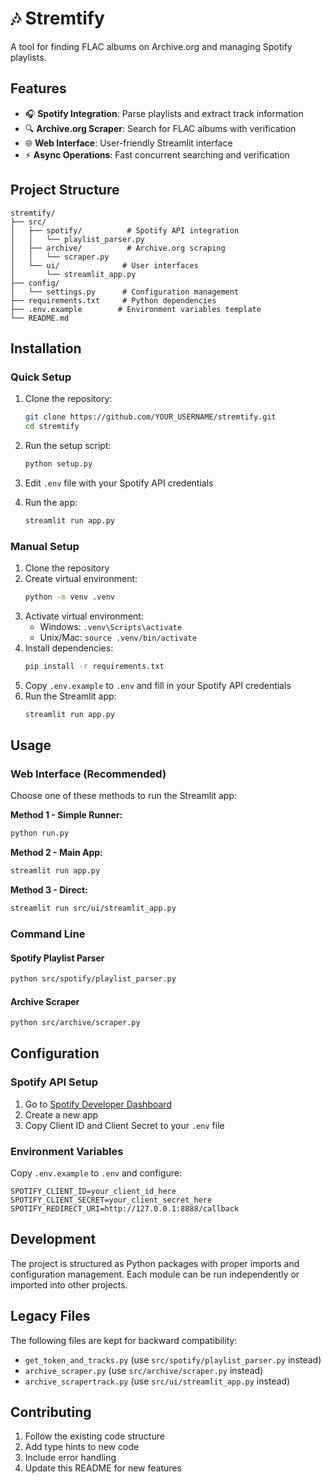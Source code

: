 # 🎶 Stremtify

A tool for finding FLAC albums on Archive.org and managing Spotify playlists.

## Features

- 🎧 **Spotify Integration**: Parse playlists and extract track information
- 🔍 **Archive.org Scraper**: Search for FLAC albums with verification
- 🌐 **Web Interface**: User-friendly Streamlit interface
- ⚡ **Async Operations**: Fast concurrent searching and verification

## Project Structure

```
stremtify/
├── src/
│   ├── spotify/          # Spotify API integration
│   │   └── playlist_parser.py
│   ├── archive/          # Archive.org scraping
│   │   └── scraper.py
│   └── ui/              # User interfaces
│       └── streamlit_app.py
├── config/
│   └── settings.py      # Configuration management
├── requirements.txt     # Python dependencies
├── .env.example        # Environment variables template
└── README.md
```

## Installation

### Quick Setup
1. Clone the repository:
   ```bash
   git clone https://github.com/YOUR_USERNAME/stremtify.git
   cd stremtify
   ```

2. Run the setup script:
   ```bash
   python setup.py
   ```

3. Edit `.env` file with your Spotify API credentials

4. Run the app:
   ```bash
   streamlit run app.py
   ```

### Manual Setup
1. Clone the repository
2. Create virtual environment:
   ```bash
   python -m venv .venv
   ```
3. Activate virtual environment:
   - Windows: `.venv\Scripts\activate`
   - Unix/Mac: `source .venv/bin/activate`
4. Install dependencies:
   ```bash
   pip install -r requirements.txt
   ```
5. Copy `.env.example` to `.env` and fill in your Spotify API credentials
6. Run the Streamlit app:
   ```bash
   streamlit run app.py
   ```

## Usage

### Web Interface (Recommended)
Choose one of these methods to run the Streamlit app:

**Method 1 - Simple Runner:**
```bash
python run.py
```

**Method 2 - Main App:**
```bash
streamlit run app.py
```

**Method 3 - Direct:**
```bash
streamlit run src/ui/streamlit_app.py
```

### Command Line
#### Spotify Playlist Parser
```bash
python src/spotify/playlist_parser.py
```

#### Archive Scraper
```bash
python src/archive/scraper.py
```

## Configuration

### Spotify API Setup
1. Go to [Spotify Developer Dashboard](https://developer.spotify.com/dashboard/)
2. Create a new app
3. Copy Client ID and Client Secret to your `.env` file

### Environment Variables
Copy `.env.example` to `.env` and configure:
```env
SPOTIFY_CLIENT_ID=your_client_id_here
SPOTIFY_CLIENT_SECRET=your_client_secret_here
SPOTIFY_REDIRECT_URI=http://127.0.0.1:8888/callback
```

## Development

The project is structured as Python packages with proper imports and configuration management. Each module can be run independently or imported into other projects.

## Legacy Files

The following files are kept for backward compatibility:
- `get_token_and_tracks.py` (use `src/spotify/playlist_parser.py` instead)
- `archive_scraper.py` (use `src/archive/scraper.py` instead)
- `archive_scrapertrack.py` (use `src/ui/streamlit_app.py` instead)

## Contributing

1. Follow the existing code structure
2. Add type hints to new code
3. Include error handling
4. Update this README for new features
